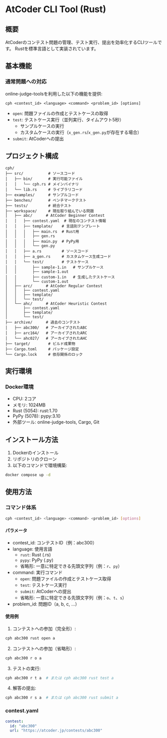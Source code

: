 # AtCoder CLI Tool (Rust)

## 概要

AtCoderのコンテスト問題の管理、テスト実行、提出を効率化するCLIツールです。
Rustを標準言語として実装されています。

## 基本機能

### 通常問題への対応
online-judge-toolsを利用した以下の機能を提供:
```
cph <contest_id> <language> <command> <problem_id> [options]
```

- `open`: 問題ファイルの作成とテストケースの取得
- `test`: テストケース実行（並列実行、タイムアウト5秒）
  - サンプルケースの実行
  - カスタムケースの実行（`x_gen.rs`/`x_gen.py`が存在する場合）
- `submit`: AtCoderへの提出

## プロジェクト構成
```
cph/
├── src/           # ソースコード
│   ├── bin/       # 実行可能ファイル
│   │   └── cph.rs # メインバイナリ
│   └── lib.rs     # ライブラリコード
├── examples/      # サンプルコード
├── benches/       # ベンチマークテスト
├── tests/         # 統合テスト
├── workspace/     # 現在取り組んでいる問題
│   ├── abc/      # AtCoder Beginner Contest
│   │   ├── contest.yaml  # 現在のコンテスト情報
│   │   ├── template/    # 言語別テンプレート
│   │   │   ├── main.rs  # Rust用
│   │   │   ├── gen.rs
│   │   │   ├── main.py  # PyPy用
│   │   │   └── gen.py
│   │   ├── a.rs         # ソースコード
│   │   ├── a_gen.rs     # カスタムケース生成コード
│   │   └── test/        # テストケース
│   │       ├── sample-1.in   # サンプルケース
│   │       ├── sample-1.out
│   │       ├── custom-1.in   # 生成したテストケース
│   │       └── custom-1.out
│   ├── arc/      # AtCoder Regular Contest
│   │   ├── contest.yaml
│   │   ├── template/
│   │   └── test/
│   └── ahc/      # AtCoder Heuristic Contest
│       ├── contest.yaml
│       ├── template/
│       └── test/
├── archive/      # 過去のコンテスト
│   ├── abc300/   # アーカイブされたABC
│   ├── arc164/   # アーカイブされたARC
│   └── ahc027/   # アーカイブされたAHC
├── target/        # ビルド成果物
├── Cargo.toml     # パッケージ設定
└── Cargo.lock     # 依存関係のロック
```

## 実行環境

### Docker環境
- CPU: 2コア
- メモリ: 1024MB
- Rust (5054): rust:1.70
- PyPy (5078): pypy:3.10
- 外部ツール: online-judge-tools, Cargo, Git

## インストール方法

1. Dockerのインストール
2. リポジトリのクローン
3. 以下のコマンドで環境構築:
```bash
docker compose up -d
```

## 使用方法

### コマンド体系
```bash
cph <contest_id> <language> <command> <problem_id> [options]
```

#### パラメータ
- contest_id: コンテストID（例：abc300）
- language: 使用言語
  - `rust`: Rust (.rs)
  - `pypy`: PyPy (.py)
  - 省略形: 一意に特定できる先頭文字列（例：`r`、`py`）
- command: 実行コマンド
  - `open`: 問題ファイルの作成とテストケース取得
  - `test`: テストケース実行
  - `submit`: AtCoderへの提出
  - 省略形: 一意に特定できる先頭文字列（例：`o`、`t`、`s`）
- problem_id: 問題ID（a, b, c, ...）

#### 使用例

1. コンテストへの参加（完全形）:
```bash
cph abc300 rust open a
```

2. コンテストへの参加（省略形）:
```bash
cph abc300 r o a
```

3. テストの実行:
```bash
cph abc300 r t a  # または cph abc300 rust test a
```

4. 解答の提出:
```bash
cph abc300 r s a  # または cph abc300 rust submit a
```

### contest.yaml
```yaml
contest:
  id: "abc300"
  url: "https://atcoder.jp/contests/abc300"
``` 